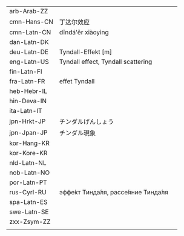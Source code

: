 | | | |
|-|-|-|
| arb-Arab-ZZ |  |  |
| cmn-Hans-CN | 丁达尔效应 |  |
| cmn-Latn-CN | dīndá'ěr xiàoyìng |  |
| dan-Latn-DK |  |  |
| deu-Latn-DE | Tyndall-Effekt [m] |  |
| eng-Latn-US | Tyndall effect, Tyndall scattering |  |
| fin-Latn-FI |  |  |
| fra-Latn-FR | effet Tyndall |  |
| heb-Hebr-IL |  |  |
| hin-Deva-IN |  |  |
| ita-Latn-IT |  |  |
| jpn-Hrkt-JP | チンダルげんしょう |  |
| jpn-Jpan-JP | チンダル現象 |  |
| kor-Hang-KR |  |  |
| kor-Kore-KR |  |  |
| nld-Latn-NL |  |  |
| nob-Latn-NO |  |  |
| por-Latn-PT |  |  |
| rus-Cyrl-RU | эффе́кт Тинда́ля, рассе́яние Тинда́ля |  |
| spa-Latn-ES |  |  |
| swe-Latn-SE |  |  |
| zxx-Zsym-ZZ |  |  |
|  |  |  |
